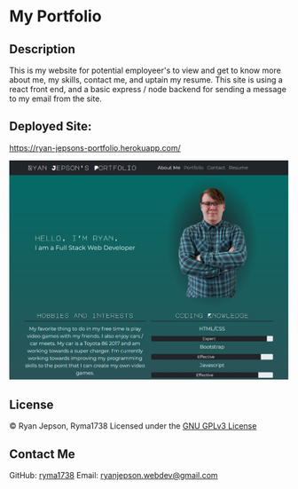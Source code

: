 # My Portfolio
##  Description
This is my website for potential employeer's to view and get to know more about me, my skills,  contact me, and uptain my resume. This site is using a react front end, and a basic express / node backend for sending a message to my email from the site.

## Deployed Site:

https://ryan-jepsons-portfolio.herokuapp.com/

![portfolio](/client/public/Portfolio.JPG)
        

## License

© Ryan Jepson, Ryma1738
Licensed under the [GNU GPLv3 License](LICENSE)
        

## Contact Me
GitHub: [ryma1738](https://github.com/ryma1738)
Email: <ryanjepson.webdev@gmail.com>
